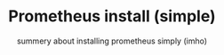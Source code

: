 ---
title: Prometheus install (simple)
date: summery about installing prometheus simply (imho)
authors: [dbalucas]
description: >
  {{ description }}
categories:
  - knowledge base
  - training
tags:
  - prometheus
  - linux
---